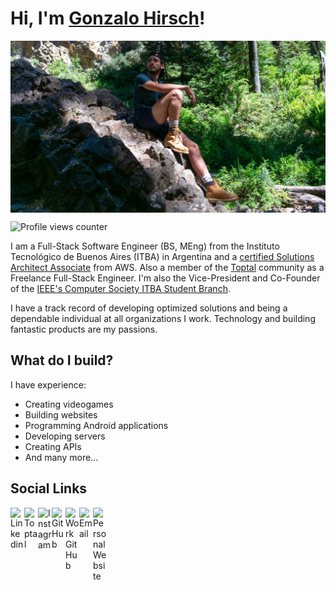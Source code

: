 # Hi, I'm [Gonzalo Hirsch](https://github.com/GonzaloHirsch)!

<img align="center" alt="Gonzalo Hirsch | Cover" src="https://github.com/GonzaloHirsch/GonzaloHirsch/blob/master/resources/cover.jpg" />

![Profile views counter](https://views.gonzalohirsch.com/gh?user=GonzaloHirsch)

I am a Full-Stack Software Engineer (BS, MEng) from the Instituto Tecnológico de Buenos Aires (ITBA) in Argentina and a [certified Solutions Architect Associate](https://www.credly.com/badges/9bcea4aa-826b-46c9-a711-64f5f314aeab/public_url) from AWS. Also a member of the [Toptal](https://www.toptal.com/resume/gonzalo-hirsch) community as a Freelance Full-Stack Engineer. I'm also the Vice-President and Co-Founder of the [IEEE's Computer Society ITBA Student Branch](https://csitba.web.app/).

I have a track record of developing optimized solutions and being a dependable individual at all organizations I work. Technology and building fantastic products are my passions.

## What do I build?

I have experience:
 - Creating videogames
 - Building websites
 - Programming Android applications
 - Developing servers
 - Creating APIs
 - And many more...

## Social Links

<a href="https://www.linkedin.com/in/gonzalo-hirsch/">
  <img align="left" alt="Linkedin" width="22px" src="https://cdn.jsdelivr.net/npm/simple-icons@3.3.0/icons/linkedin.svg" />
</a>
<a href="https://www.toptal.com/resume/gonzalo-hirsch">
  <img align="left" alt="Toptal" width="22px" src="https://cdn.jsdelivr.net/npm/simple-icons@3.3.0/icons/toptal.svg" />
</a>
<a href="https://www.instagram.com/gonzalohirsch/?hl=en">
  <img align="left" alt="Instagram" width="22px" src="https://cdn.jsdelivr.net/npm/simple-icons@3.3.0/icons/instagram.svg" />
</a>
<a href="https://github.com/GonzaloHirsch">
  <img align="left" alt="GitHub" width="22px" src="https://cdn.jsdelivr.net/npm/simple-icons@3.3.0/icons/github.svg" />
</a>
<a href="https://github.com/GonzaloHirschToptal">
  <img align="left" alt="Work GitHub" width="22px" src="https://cdn.jsdelivr.net/npm/simple-icons@3.3.0/icons/github.svg" />
</a>
<a href="mailto:hirschgonzalo@gmail.com">
  <img align="left" alt="Email" width="22px" src="https://cdn.jsdelivr.net/npm/simple-icons@3.3.0/icons/gmail.svg" />
</a>
<a href="https://gonzalohirsch.com/">
  <img align="left" alt="Personal Website" width="22px" src="https://cdn.jsdelivr.net/npm/simple-icons@3.3.0/icons/about-dot-me.svg" />
</a>
</br>
